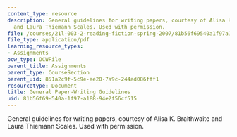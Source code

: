 ```yaml
---
content_type: resource
description: General guidelines for writing papers, courtesy of Alisa K. Braithwaite
  and Laura Thiemann Scales. Used with permission.
file: /courses/21l-003-2-reading-fiction-spring-2007/81b56f69540a1f97a18894e2f56cf515_paper_writing.pdf
file_type: application/pdf
learning_resource_types:
- Assignments
ocw_type: OCWFile
parent_title: Assignments
parent_type: CourseSection
parent_uid: 851a2c9f-5c9e-ae20-7a9c-244ad086fff1
resourcetype: Document
title: General Paper-Writing Guidelines
uid: 81b56f69-540a-1f97-a188-94e2f56cf515
---
```

General guidelines for writing papers, courtesy of Alisa K. Braithwaite and Laura Thiemann Scales. Used with permission.

